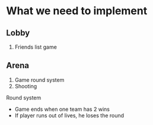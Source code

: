 # What we need to implement

## Lobby
1) Friends list game

## Arena
1) Game round system
2) Shooting

Round system
- Game ends when one team has 2 wins
- If player runs out of lives, he loses the round